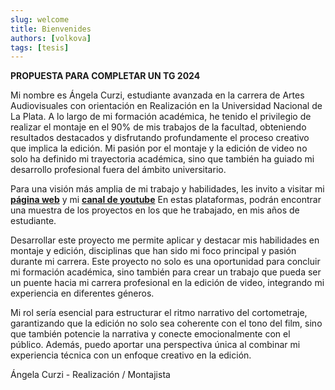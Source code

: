 ```yaml
---
slug: welcome
title: Bienvenides
authors: [volkova]
tags: [tesis]
---
```


**PROPUESTA PARA COMPLETAR UN TG 2024**

Mi nombre es Ángela Curzi, estudiante avanzada en la carrera de Artes Audiovisuales con orientación en Realización en la Universidad Nacional de La Plata. A lo largo de mi formación académica, he tenido el privilegio de realizar el montaje en el 90% de mis trabajos de la facultad, obteniendo resultados destacados y disfrutando profundamente el proceso creativo que implica la edición. Mi pasión por el montaje y la edición de video no solo ha definido mi trayectoria académica, sino que también ha guiado mi desarrollo profesional fuera del ámbito universitario.

Para una visión más amplia de mi trabajo y habilidades, les invito a visitar mi **[página web](https://portfolio-anvolkova10.vercel.app/)** y mi **[canal de youtube](https://www.youtube.com/@anvolkova10)** En estas plataformas, podrán encontrar una muestra de los proyectos en los que he trabajado, en mis años de estudiante.

Desarrollar este proyecto me permite aplicar y destacar mis habilidades en montaje y edición, disciplinas que han sido mi foco principal y pasión durante mi carrera. Este proyecto no solo es una oportunidad para concluir mi formación académica, sino también para crear un trabajo que pueda ser un puente hacia mi carrera profesional en la edición de video, integrando mi experiencia en diferentes géneros.

Mi rol sería esencial para estructurar el ritmo narrativo del cortometraje, garantizando que la edición no solo sea coherente con el tono del film, sino que también potencie la narrativa y conecte emocionalmente con el público. Además, puedo aportar una perspectiva única al combinar mi experiencia técnica con un enfoque creativo en la edición.


Ángela Curzi - Realización / Montajista





